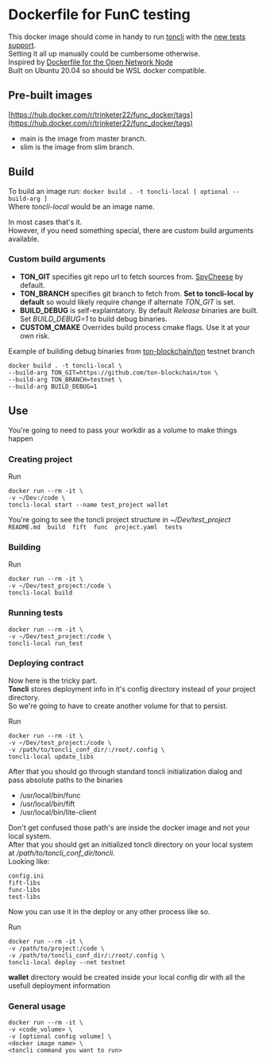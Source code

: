 ﻿# Dockerfile for FunC testing

This docker image should come in handy to run [toncli](https://github.com/disintar/toncli) with the [new tests support](https://github.com/disintar/toncli/blob/master/docs/advanced/func_tests_new.md).  
Setting it all up manually could be cumbersome otherwise.  
Inspired by [Dockerfile for the Open Network Node](https://github.com/ton-blockchain/ton/tree/master/docker)  
Built on Ubuntu 20.04 so should be WSL docker compatible.

## Pre-built images

[https://hub.docker.com/r/trinketer22/func_docker/tags](https://hub.docker.com/r/trinketer22/func_docker/tags)  

- main is the image from master branch.
- slim is the image from slim branch.

## Build
 To build an image run: `docker build . -t toncli-local [ optional --build-arg ]`  
 Where *toncli-local* would be an image name.
 
 In most cases that's it.  
 However, if you need something special, there are custom build arguments available.
 
 ### Custom build arguments
- **TON_GIT** specifies git repo url to fetch sources from. [SpyCheese](https://github.com/SpyCheese/ton) by default.
- **TON_BRANCH** specifies git branch to fetch from. **Set to toncli-local by default** so would likely require change if alternate *TON_GIT* is set.
- **BUILD_DEBUG** is self-explaintatory. By default *Release* binaries are built. Set *BUILD_DEBUG=1* to build debug binaries.
- **CUSTOM_CMAKE** Overrides build process cmake flags. Use it at your own risk. 
	
Example of building debug binaries from [ton-blockchain/ton](https://github.com/ton-blockchain/ton) testnet branch

```console
docker build . -t toncli-local \
--build-arg TON_GIT=https://github.com/ton-blockchain/ton \
--build-arg TON_BRANCH=testnet \
--build-arg BUILD_DEBUG=1
```



## Use
 You're going to need to pass your workdir as a volume to make things happen
 ### Creating project
 Run  
 
 ``` console
 docker run --rm -it \
 -v ~/Dev:/code \
 toncli-local start --name test_project wallet 
 ```
 
 You're going to see the toncli project structure in *~/Dev/test_project*  
 `README.md  build  fift  func  project.yaml  tests`
  
 ### Building
 
  Run  
  
  ``` console
  docker run --rm -it \
  -v ~/Dev/test_project:/code \
  toncli-local build
  ```
	
 ### Running tests
   
   ``` console
   docker run --rm -it \
   -v ~/Dev/test_project:/code \
   toncli-local run_test
   ``` 

 ### Deploying contract
   Now here is the tricky part.  
   **Toncli** stores deployment info in it's config directory instead of your project directory.  
   So we're going to have to create another volume for that to persist.  
   
  Run
  ``` console
  docker run --rm -it \
  -v ~/Dev/test_project:/code \
  -v /path/to/toncli_conf_dir/:/root/.config \
  toncli-local update_libs
  ```
  After that you should go through standard toncli initialization dialog and pass absolute paths to the binaries
  - /usr/local/bin/func
  - /usr/local/bin/fift
  - /usr/local/bin/lite-client
  
  Don't get confused those path's are inside the docker image and not your local system.  
  After that you should get an initialized toncli directory on your local system at */path/to/toncli_conf_dir/toncli*.  
  Looking like:
  
  ``` console
  config.ini
  fift-libs
  func-libs
  test-libs
  ``` 
  
  Now you can use it in the deploy or any other process like so. 
  
  Run  
  
  ``` console
  docker run --rm -it \
  -v /path/to/project:/code \
  -v /path/to/toncli_conf_dir/:/root/.config \
  toncli-local deploy --net testnet
  ```
  
  **wallet** directory would be created inside your local config dir with all the usefull deployment information
### General usage
 ``` console
 docker run --rm -it \
 -v <code_volume> \
 -v [optional config volume] \
 <docker image name> \
 <toncli command you want to run>
 ```
